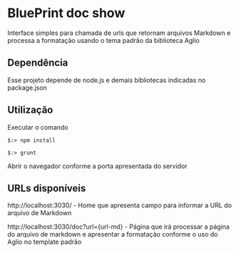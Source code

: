 BluePrint doc show
===

Interface simples para chamada de urls que retornam arquivos Markdown e processa a formatação usando o tema padrão da biblioteca Aglio

## Dependência
Esse projeto depende de node.js e demais bibliotecas indicadas no package.json

## Utilização
Executar o comando

```
$:> npm install

$:> grunt
```

Abrir o navegador conforme a porta apresentada do servidor

## URLs disponíveis

http://localhost:3030/ - Home que apresenta campo para informar a URL do arquivo de Markdown

http://localhost:3030/doc?url={url-md} - Página que irá processar a página do arquivo de markdown e apresentar a formatação conforme o uso do Aglio no template padrão
